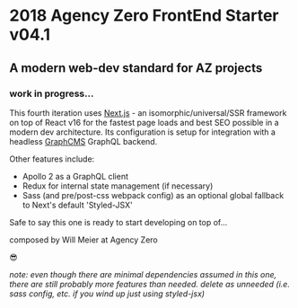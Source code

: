 # 2018 Agency Zero FrontEnd Starter v04.1

## A modern web-dev standard for AZ projects
### work in progress...

This fourth iteration uses [Next.js](https://github.com/zeit/next.js) - an isomorphic/universal/SSR framework on top of React v16 for the fastest page loads and best SEO possible in a modern dev architecture. Its configuration is setup for integration with a headless [GraphCMS](https://graphcms.com/) GraphQL backend.

Other features include:
- Apollo 2 as a GraphQL client
- Redux for internal state management (if necessary)
- Sass (and pre/post-css webpack config) as an optional global fallback to Next's default 'Styled-JSX'

Safe to say this one is ready to start developing on top of...

composed by Will Meier at Agency Zero

😎

*note: even though there are minimal dependencies assumed in this one, there are still probably more features than needed. delete as unneeded (i.e. sass config, etc. if you wind up just using styled-jsx)*
